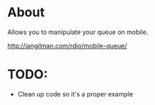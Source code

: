 # About

Allows you to manipulate your queue on mobile.

http://iangilman.com/rdio/mobile-queue/

# TODO:

* Clean up code so it's a proper example

